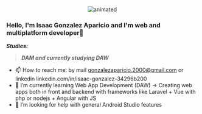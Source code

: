 
<p align="center">
  <img src="https://media.giphy.com/media/u1WhXLjwgcXpHJBMRM/giphy.gif" alt="animated" />
</p>

### Hello, I'm Isaac Gonzalez Aparicio and I'm web and multiplatform developer👋
***Studies:*** 
>***DAM and currently studying DAW***

- 📫 How to reach me: by mail gonzalezaparicio.2000@gmail.com or linkedin linkedin.com/in/isaac-gonzalez-34296b200
- 🌱 I’m currently learning Web App Development (DAW) -> Creating web apps both in front and backend with frameworks like Laravel + Vue with php or nodejs + Angular with JS
- 🤔 I’m looking for help with general Android Studio features

<!--
**Isipisi00/Isipisi00** is a ✨ _special_ ✨ repository because its `README.md` (this file) appears on your GitHub profile.

Here are some ideas to get you started:

- 🔭 I’m currently working on ...
- 🌱 I’m currently learning ...
- 👯 I’m looking to collaborate on ...
- 💬 Ask me about ...
- 📫 How to reach me: ...
- 😄 Pronouns: ...
- ⚡ Fun fact: ...
-->


